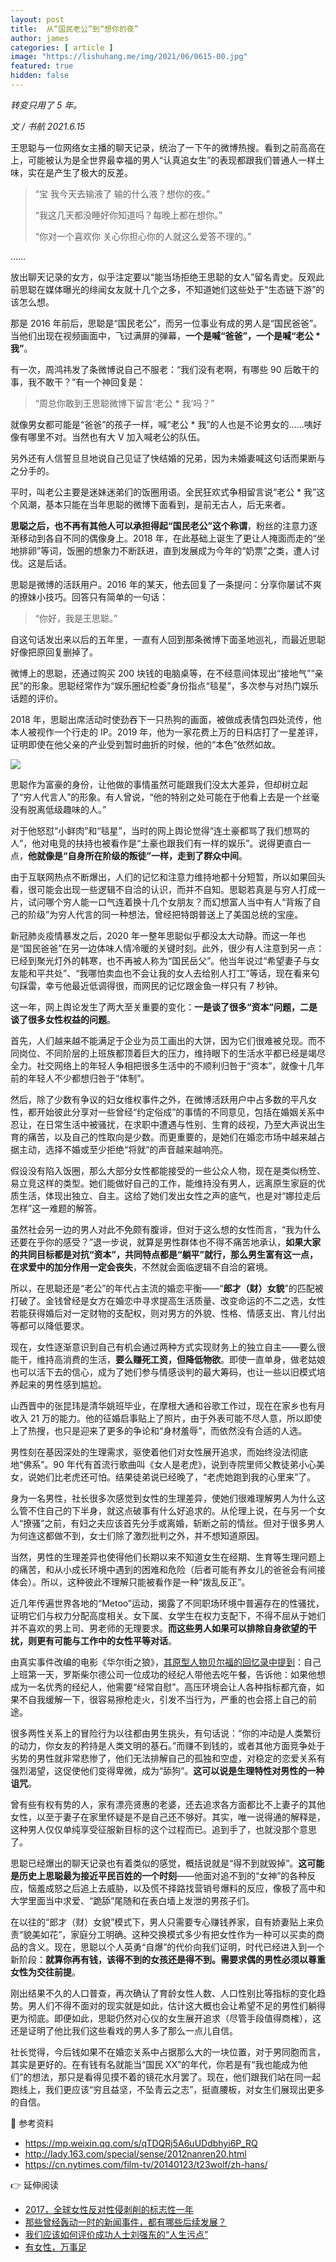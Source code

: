 ```yaml
---
layout: post
title:  从“国民老公”到“想你的夜”
author: james
categories: [ article ]
image: "https://lishuhang.me/img/2021/06/0615-00.jpg"
featured: true
hidden: false
---
```




*转变只用了 5 年。*



*文 / 书航 2021.6.15*

王思聪与一位网络女主播的聊天记录，统治了一下午的微博热搜。看到之前高高在上，可能被认为是全世界最幸福的男人“认真追女生”的表现都跟我们普通人一样土味，实在是产生了极大的反差。

> “宝 我今天去输液了 输的什么液？想你的夜。”
>
> “我这几天都没睡好你知道吗？每晚上都在想你。”
>
> “你对一个喜欢你 关心你担心你的人就这么爱答不理的。”

……

放出聊天记录的女方，似乎注定要以“能当场拒绝王思聪的女人”留名青史。反观此前思聪在媒体曝光的绯闻女友就十几个之多，不知道她们这些处于“生态链下游”的该怎么想。

那是 2016 年前后，思聪是“国民老公”，而另一位事业有成的男人是“国民爸爸”。当他们出现在视频画面中，飞过满屏的弹幕，**一个是喊“爸爸”，一个是喊“老公 * 我”**。

有一次，周鸿祎发了条微博说自己不服老：“我们没有老啊，有哪些 90 后敢干的事，我不敢干？”有一个神回复是：

> “周总你敢到王思聪微博下留言‘老公 * 我’吗？”

就像男女都可能是“爸爸”的孩子一样，喊“老公 * 我”的人也是不论男女的……咦好像有哪里不对。当然也有大 V 加入喊老公的队伍。

另外还有人信誓旦旦地说自己见证了快结婚的兄弟，因为未婚妻喊这句话而果断与之分手的。

平时，叫老公主要是迷妹迷弟们的饭圈用语。全民狂欢式争相留言说“老公 * 我”这个风潮，基本只能在当年思聪的微博下面看到，是前无古人，后无来者。

**思聪之后，也不再有其他人可以承担得起“国民老公”这个称谓**，粉丝的注意力逐渐移动到各自不同的偶像身上。2018 年，在此基础上诞生了更让人掩面而走的“坐地排卵”等词，饭圈的想象力不断跃进，直到发展成为今年的“奶票”之类，遭人讨伐。这是后话。

思聪是微博的活跃用户。2016 年的某天，他去回复了一条提问：分享你屡试不爽的撩妹小技巧。回答只有简单的一句话：

> “你好，我是王思聪。”

自这句话发出来以后的五年里，一直有人回到那条微博下面圣地巡礼，而最近思聪好像把原回复删掉了。

微博上的思聪，还通过购买 200 块钱的电脑桌等，在不经意间体现出“接地气”“亲民”的形象。思聪经常作为“娱乐圈纪检委”身份指点“毯星”，多次参与对热门娱乐话题的评价。

2018 年，思聪出席活动时使劲吞下一只热狗的画面，被做成表情包四处流传，他本人被视作一个行走的 IP。2019 年，他为一家花费上万的日料店打了一星差评，证明即使在他父亲的产业受到暂时曲折的时候，他的“本色”依然如故。

![](https://lishuhang.me/img/2021/06/0615-01.jpg)

思聪作为富豪的身份，让他做的事情虽然可能跟我们没太大差异，但却树立起了“穷人代言人”的形象。有人曾说，“他的特别之处可能在于他看上去是一个丝毫没有脱离低级趣味的人。”

对于他怒怼“小鲜肉”和“毯星”，当时的网上舆论觉得“连土豪都骂了我们想骂的人”，他对电竞的扶持也被看作是“土豪也跟我们有一样的娱乐”。说得更直白一点，**他就像是“自身所在阶级的叛徒”一样，走到了群众中间**。

由于互联网热点不断爆出，人们的记忆和注意力维持地都十分短暂，所以如果回头看，很可能会出现一些逻辑不自洽的认识，而并不自知。思聪若真是与穷人打成一片，试问哪个穷人能一口气连着换十几个女朋友？而幻想富人当中有人“背叛了自己的阶级”为穷人代言的同一种想法，曾经把特朗普送上了美国总统的宝座。

新冠肺炎疫情暴发之后，2020 年一整年思聪似乎都没太大动静。而这一年也是“国民爸爸”在另一边体味人情冷暖的关键时刻。此外，很少有人注意到另一点：已经到聚光灯外的韩寒，也不再被人称为“国民岳父”。他当年说过“希望妻子与女友能和平共处”、“我哪怕卖血也不会让我的女人去给别人打工”等话，现在看来句句踩雷，幸亏他最近低调得很，而网民的记忆跟金鱼一样只有 7 秒钟。

这一年，网上舆论发生了两大至关重要的变化：**一是谈了很多“资本”问题，二是谈了很多女性权益的问题**。

首先，人们越来越不能满足于企业为员工画出的大饼，因为它们很难被兑现。而不同岗位、不同阶层的上班族都顶着巨大的压力，维持眼下的生活水平都已经是竭尽全力。社交网络上的年轻人争相把很多生活中的不顺利归咎于“资本”，就像十几年前的年轻人不少都想归咎于“体制”。

然后，除了少数有争议的妇女维权事件之外，在微博活跃用户中占多数的平凡女性，都开始彼此分享对一些曾经“约定俗成”的事情的不同意见，包括在婚姻关系中忍让，在日常生活中被骚扰，在求职中遭遇与性别、生育的歧视，乃至大声说出生育的痛苦，以及自己的性取向是少数。而更重要的，是她们在婚恋市场中越来越占据主动，选择不婚或至少拒绝“将就”的声音越来越响亮。

假设没有陷入饭圈，那么大部分女性都能接受的一些公众人物，现在是类似杨笠、易立竞这样的类型。她们能做好自己的工作，能维持没有男人，远离原生家庭的优质生活，体现出独立、自主。这给了她们发出女性之声的底气，也是对“娜拉走后怎样”这一难题的解答。

虽然社会另一边的男人对此不免颇有腹诽，但对于这么想的女性而言，“我为什么还要在乎你的感受？”退一步说，就算是男性群体也不得不痛苦地承认，**如果大家的共同目标都是对抗“资本”，共同特点都是“躺平”就行，那么男生富有这一点，在求爱中的加分作用一定会丧失**，不然就会面临逻辑不自洽的窘境。

所以，在思聪还是“老公”的年代占主流的婚恋平衡——“**郎才（财）女貌**”的匹配被打破了。金钱曾经是女方在婚恋中寻求提高生活质量、改变命运的不二之选，女性若能获得婚后对一定财物的支配权，则对男方的外貌、性格、情感支出、育儿付出等都可以降低要求。

现在，女性逐渐意识到自己有机会通过两种方式实现财务上的独立自主——要么很能干，维持高消费的生活，**要么赚死工资，但降低物欲**。即使一直单身，做老姑娘也可以活下去的信心，成为了她们参与情感谈判的最大筹码，也让一些以旧模式培养起来的男性感到尴尬。

山西晋中的张昆玮是清华姚班毕业，在摩根大通和谷歌工作过，现在在家乡也有月收入 21 万的能力。他的征婚启事贴上了照片，由于外表可能不尽人意，所以即使上了热搜，也只是迎来了更多的争论和“身材羞辱”，而依然没有合适的人选。

男性刻在基因深处的生理需求，驱使着他们对女性展开追求，而始终没法彻底地“佛系”。90 年代有首流行歌曲叫《女人是老虎》，说到寺院里师父教徒弟小心美女，说她们比老虎还可怕。结果徒弟说已经晚了，“老虎她跑到我的心里来”了。

身为一名男性，社长很多次感觉到女性的生理差异，使她们很难理解男人为什么这么管不住自己的下半身，就这点破事有什么好追求的。从伦理上说，在与另一个女人“撩骚”之前，有妇之夫应该首先分手或离婚，斩断之前的情丝。但对于很多男人为何连这都做不到，女士们除了激烈批判之外，并不想知道原因。

当然，男性的生理差异也使得他们长期以来不知道女生在经期、生育等生理问题上的痛苦，和从小成长环境中遇到的困难和危险（后者可能有养女儿的爸爸会有间接体会）。所以，这种彼此不理解只能被看作是一种“拨乱反正”。

近几年传遍世界各地的“Metoo”运动，揭露了不同职场环境中普遍存在的性骚扰，证明它们与权力分配高度相关。女下属、女学生在权力支配下，不得不屈从于她们并不喜欢的男上司、男老师的无理要求。**而这些男人如果可以排除自身欲望的干扰，则更有可能与工作中的女性平等对话**。

由真实事件改编的电影《华尔街之狼》，[其原型人物贝尔福的回忆录中提到](https://cn.nytimes.com/film-tv/20140123/t23wolf/zh-hans/)：自己上班第一天，罗斯柴尔德公司一位成功的经纪人带他去吃午餐，告诉他：如果他想成为一名优秀的经纪人，他需要“经常自慰”。高压环境会让人各种指标都亢奋，如果不自我缓解一下，很容易擦枪走火，引发不当行为，严重的也会搭上自己的前途。

很多两性关系上的冒险行为以往都由男生挑头，有句话说：“你的冲动是人类繁衍的动力，你女友的矜持是人类文明的基石。”而赚不到钱的，或者其他方面竞争处于劣势的男性就非常悲惨了，他们无法排解自己的孤独和空虚，对稳定的恋爱关系有强烈渴望，这促使他们变得卑微，成为“舔狗”。**这可以说是生理特性对男性的一种诅咒**。

曾有些有权有势的人，家有漂亮贤惠的老婆，还去追求各方面都比不上妻子的其他女性，以至于妻子在家里怀疑是不是自己还不够好。其实，唯一说得通的解释是，这种男人仅仅单纯享受征服新目标的这个过程而已。追到手了，也就没那个意思了。

思聪已经爆出的聊天记录也有着类似的感觉，概括说就是“得不到就毁掉”。**这可能是历史上思聪最为接近平民百姓的一个时刻**——他面对追不到的“女神”的各种反应，恼羞成怒之后追上去威胁，以及慌不择路找营销号爆料的反应，像极了高中和大学里面当中求爱、“跪舔”尾随和在表白墙上发泄的男孩子们。

在以往的“郎才（财）女貌”模式下，男人只需要专心赚钱养家，自有娇妻贴上来负责“貌美如花”，家庭分工明确。这种交换模式多少有把女性作为一种可以买卖的商品的含义。现在，思聪以个人英勇“自爆”的代价向我们证明，时代已经进入到一个新阶段：**就算你再有钱，该得不到的女孩还是得不到。需要求偶的男性必须以尊重女性为交往前提**。

刚出结果不久的人口普查，再次确认了育龄女性人数、人口性别比等指标的变化趋势。男人们不得不面对的现实就是如此，估计这大概也会让希望不足的男性们躺得更为彻底。即便如此，思聪仍然对心仪的女生展开追求（尽管手段值得商榷），这还是证明了他比我们这些看戏的男人多了那么一点儿自信。

社长觉得，今后钱如果不在婚恋关系中占据那么大的一块位置，对于男同胞而言，其实是更好的。在有钱有名就能当“国民 XX”的年代，你若是有“我也能成为他们”的想法，那只是看得见摸不着的镜花水月罢了。现在，他们跟我们站在同一起跑线上，我们更应该“穷且益坚，不坠青云之志”，挺直腰板，对女生们展现出更多的自信。

📕 参考资料

- https://mp.weixin.qq.com/s/qTDQRj5A6uUDdbhyi6P_RQ
- http://lady.163.com/special/sense/2012nanren20.html
- https://cn.nytimes.com/film-tv/20140123/t23wolf/zh-hans/

👉 延伸阅读

- [2017，全球女性反对性侵剥削的标志性一年](http://mp.weixin.qq.com/s?__biz=MjM5Mjg1ODIxMQ==&mid=2650659489&idx=1&sn=41b42c11e395b813600d6f9dd87ff333&chksm=be9693ad89e11abb736567239da200d232ff4161964c2079d494022ba7650c5569f6ab9e5234&scene=21#wechat_redirect)
- [那些曾经轰动一时的新闻事件，都有哪些后续发展？](http://mp.weixin.qq.com/s?__biz=MjM5Mjg1ODIxMQ==&mid=2650660080&idx=1&sn=ffac974f456310916c673529353cb306&chksm=be9695fc89e11cea62cebf43f88ad76d3ad0d0d5a4f691ccd5b1b72848462ab2d530d506faf4&scene=21#wechat_redirect)
- [我们应该如何评价成功人士刘强东的“人生污点”](http://mp.weixin.qq.com/s?__biz=MjM5Mjg1ODIxMQ==&mid=2650660427&idx=1&sn=ec2374b0eac1523af1ed09ba887d9da1&chksm=be96974789e11e51fbb3500ef58c1f0393dafb84f9dbf67deb54967857da8028f3900163d2ef&scene=21#wechat_redirect)
- [有女性，万事足](http://mp.weixin.qq.com/s?__biz=MjM5Mjg1ODIxMQ==&mid=2650661125&idx=1&sn=57575c3c70b8bc3dd49903fe8425b638&chksm=be96a80989e1211f1be48f6a72274d390ad69ba8688001dceed22c84d67604df708ccd793608&scene=21#wechat_redirect)